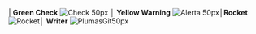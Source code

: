 | **Green Check**  ![Check 50px](https://user-images.githubusercontent.com/83571422/141050136-634d95f4-5d7e-4913-99dc-3fcd545a0580.jpg) │ **Yellow Warning** ![Alerta 50px](https://user-images.githubusercontent.com/83571422/141050457-243dd5e2-bfe2-464b-a5f9-64822b34f3d8.jpg)│**Rocket**![Rocket](https://user-images.githubusercontent.com/83571422/141050900-bbf49aeb-2b22-4084-b8fd-20e0524e3351.jpg)│ **Writer** ![PlumasGit50px](https://user-images.githubusercontent.com/83571422/141051192-b3a4b73e-a7a9-48e1-bc33-13b87a52ec61.jpg)
